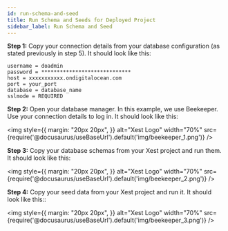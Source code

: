 ```yaml
---
id: run-schema-and-seed
title: Run Schema and Seeds for Deployed Project
sidebar_label: Run Schema and Seed
---
```


**Step 1:** Copy your connection details from your database configuration (as stated previously in step 5). It should look like this:

```
username = doadmin
password = *****************************
host = xxxxxxxxxxx.ondigitalocean.com
port = your_port
database = database_name
sslmode = REQUIRED
```

**Step 2:** Open your database manager. In this example, we use Beekeeper. Use your connection details to log in. It should look like this:

<img style={{ margin: "20px 20px", }} 
    alt="Xest Logo"
    width="70%"
    src={require('@docusaurus/useBaseUrl').default('img/beekeeper_1.png')}
/>

**Step 3:** Copy your database schemas from your Xest project and run them. It should look like this:

<img style={{ margin: "20px 20px", }} 
    alt="Xest Logo"
    width="70%"
    src={require('@docusaurus/useBaseUrl').default('img/beekeeper_2.png')}
/>


**Step 4:** Copy your seed data from your Xest project and run it. It should look like this::

<img style={{ margin: "20px 20px", }} 
    alt="Xest Logo"
    width="70%"
    src={require('@docusaurus/useBaseUrl').default('img/beekeeper_3.png')}
/>